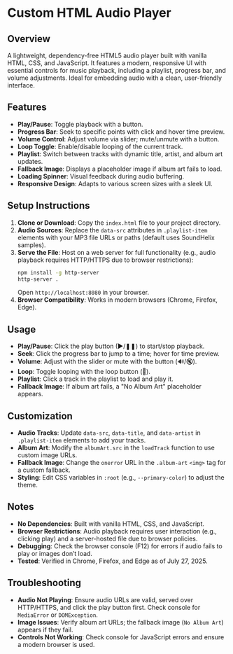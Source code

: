 # Custom HTML Audio Player

## Overview
A lightweight, dependency-free HTML5 audio player built with vanilla HTML, CSS, and JavaScript. It features a modern, responsive UI with essential controls for music playback, including a playlist, progress bar, and volume adjustments. Ideal for embedding audio with a clean, user-friendly interface.

## Features
- **Play/Pause**: Toggle playback with a button.
- **Progress Bar**: Seek to specific points with click and hover time preview.
- **Volume Control**: Adjust volume via slider; mute/unmute with a button.
- **Loop Toggle**: Enable/disable looping of the current track.
- **Playlist**: Switch between tracks with dynamic title, artist, and album art updates.
- **Fallback Image**: Displays a placeholder image if album art fails to load.
- **Loading Spinner**: Visual feedback during audio buffering.
- **Responsive Design**: Adapts to various screen sizes with a sleek UI.

## Setup Instructions
1. **Clone or Download**: Copy the `index.html` file to your project directory.
2. **Audio Sources**: Replace the `data-src` attributes in `.playlist-item` elements with your MP3 file URLs or paths (default uses SoundHelix samples).
3. **Serve the File**: Host on a web server for full functionality (e.g., audio playback requires HTTP/HTTPS due to browser restrictions):
   ```bash
   npm install -g http-server
   http-server .
   ```
   Open `http://localhost:8080` in your browser.
4. **Browser Compatibility**: Works in modern browsers (Chrome, Firefox, Edge).

## Usage
- **Play/Pause**: Click the play button (▶/❚❚) to start/stop playback.
- **Seek**: Click the progress bar to jump to a time; hover for time preview.
- **Volume**: Adjust with the slider or mute with the button (🔊/🔇).
- **Loop**: Toggle looping with the loop button (🔁).
- **Playlist**: Click a track in the playlist to load and play it.
- **Fallback Image**: If album art fails, a "No Album Art" placeholder appears.

## Customization
- **Audio Tracks**: Update `data-src`, `data-title`, and `data-artist` in `.playlist-item` elements to add your tracks.
- **Album Art**: Modify the `albumArt.src` in the `loadTrack` function to use custom image URLs.
- **Fallback Image**: Change the `onerror` URL in the `.album-art` `<img>` tag for a custom fallback.
- **Styling**: Edit CSS variables in `:root` (e.g., `--primary-color`) to adjust the theme.

## Notes
- **No Dependencies**: Built with vanilla HTML, CSS, and JavaScript.
- **Browser Restrictions**: Audio playback requires user interaction (e.g., clicking play) and a server-hosted file due to browser policies.
- **Debugging**: Check the browser console (F12) for errors if audio fails to play or images don’t load.
- **Tested**: Verified in Chrome, Firefox, and Edge as of July 27, 2025.

## Troubleshooting
- **Audio Not Playing**: Ensure audio URLs are valid, served over HTTP/HTTPS, and click the play button first. Check console for `MediaError` or `DOMException`.
- **Image Issues**: Verify album art URLs; the fallback image (`No Album Art`) appears if they fail.
- **Controls Not Working**: Check console for JavaScript errors and ensure a modern browser is used.